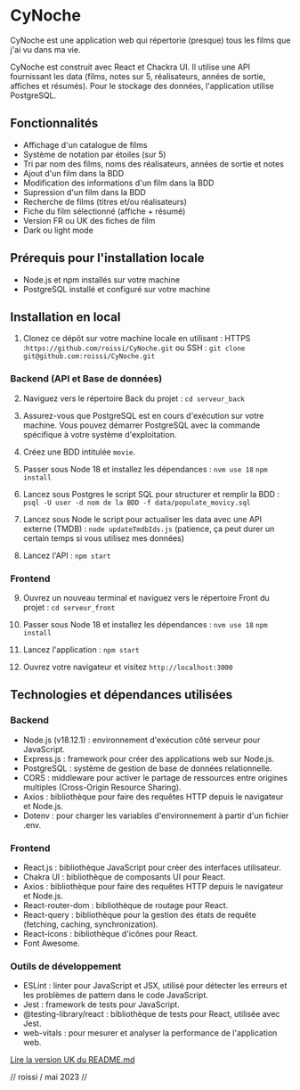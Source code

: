 # CyNoche

CyNoche est une application web qui répertorie (presque) tous les films que j'ai vu dans ma vie.

CyNoche est construit avec React et Chackra UI. Il utilise une API fournissant les data (films, notes sur 5, réalisateurs, années de sortie, affiches et résumés). Pour le stockage des données, l'application utilise PostgreSQL.

## Fonctionnalités 

- Affichage d'un catalogue de films
- Système de notation par étoiles (sur 5)
- Tri par nom des films, noms des réalisateurs, années de sortie et notes
- Ajout d'un film dans la BDD
- Modification des informations d'un film dans la BDD
- Supression d'un film dans la BDD
- Recherche de films (titres et/ou réalisateurs)
- Fiche du film sélectionné (affiche + résumé)
- Version FR ou UK des fiches de film
- Dark ou light mode

## Prérequis pour l'installation locale

- Node.js et npm installés sur votre machine
- PostgreSQL installé et configuré sur votre machine

## Installation en local

1. Clonez ce dépôt sur votre machine locale en utilisant :
HTTPS :`https://github.com/roissi/CyNoche.git` ou SSH : `git clone git@github.com:roissi/CyNoche.git`

### Backend (API et Base de données)

2. Naviguez vers le répertoire Back du projet :
`cd serveur_back`

3. Assurez-vous que PostgreSQL est en cours d'exécution sur votre machine. Vous pouvez démarrer PostgreSQL avec la commande spécifique à votre système d'exploitation.

4. Créez une BDD intitulée `movie`.

5. Passer sous Node 18 et installez les dépendances :
`nvm use 18`
`npm install`

6. Lancez sous Postgres le script SQL pour structurer et remplir la BDD :
`psql -U user -d nom de la BDD -f data/populate_movicy.sql`

7. Lancez sous Node le script pour actualiser les data avec une API externe (TMDB) :
`node updateTmdbIds.js` (patience, ça peut durer un certain temps si vous utilisez mes données)

8. Lancez l'API :
`npm start`

### Frontend

9. Ouvrez un nouveau terminal et naviguez vers le répertoire Front du projet :
`cd serveur_front`

4. Passer sous Node 18 et installez les dépendances :
`nvm use 18`
`npm install`

4. Lancez l'application :
`npm start`

5. Ouvrez votre navigateur et visitez `http://localhost:3000`


## Technologies et dépendances utilisées

### Backend
- Node.js (v18.12.1) : environnement d'exécution côté serveur pour JavaScript.
- Express.js : framework pour créer des applications web sur Node.js.
- PostgreSQL : système de gestion de base de données relationnelle.
- CORS : middleware pour activer le partage de ressources entre origines multiples (Cross-Origin Resource Sharing).
- Axios : bibliothèque pour faire des requêtes HTTP depuis le navigateur et Node.js.
- Dotenv : pour charger les variables d'environnement à partir d'un fichier .env.

### Frontend
- React.js : bibliothèque JavaScript pour créer des interfaces utilisateur.
- Chakra UI : bibliothèque de composants UI pour React.
- Axios : bibliothèque pour faire des requêtes HTTP depuis le navigateur et Node.js.
- React-router-dom : bibliothèque de routage pour React.
- React-query : bibliothèque pour la gestion des états de requête (fetching, caching, synchronization).
- React-icons : bibliothèque d'icônes pour React.
- Font Awesome.

### Outils de développement
- ESLint : linter pour JavaScript et JSX, utilisé pour détecter les erreurs et les problèmes de pattern dans le code JavaScript.
- Jest : framework de tests pour JavaScript.
- @testing-library/react : bibliothèque de tests pour React, utilisée avec Jest.
- web-vitals : pour mesurer et analyser la performance de l'application web.

[Lire la version UK du README.md](https://github.com/roissi/CyNoche/blob/master/README.md)

// roissi / mai 2023 //
